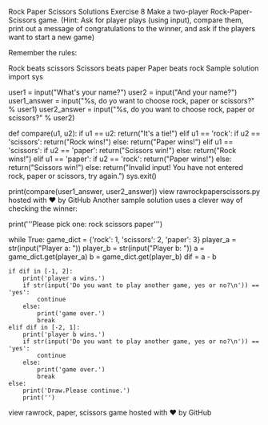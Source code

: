 Rock Paper Scissors Solutions
Exercise 8
Make a two-player Rock-Paper-Scissors game. (Hint: Ask for player plays (using input), compare them, print out a message of congratulations to the winner, and ask if the players want to start a new game)

Remember the rules:

Rock beats scissors
Scissors beats paper
Paper beats rock
Sample solution
import sys

user1 = input("What's your name?")
user2 = input("And your name?")
user1_answer = input("%s, do yo want to choose rock, paper or scissors?" % user1)
user2_answer = input("%s, do you want to choose rock, paper or scissors?" % user2)

def compare(u1, u2):
    if u1 == u2:
        return("It's a tie!")
    elif u1 == 'rock':
        if u2 == 'scissors':
            return("Rock wins!")
        else:
            return("Paper wins!")
    elif u1 == 'scissors':
        if u2 == 'paper':
            return("Scissors win!")
        else:
            return("Rock wins!")
    elif u1 == 'paper':
        if u2 == 'rock':
            return("Paper wins!")
        else:
            return("Scissors win!")
    else:
        return("Invalid input! You have not entered rock, paper or scissors, try again.")
        sys.exit()

print(compare(user1_answer, user2_answer))
view rawrockpaperscissors.py hosted with ❤ by GitHub
Another sample solution uses a clever way of checking the winner:

print('''Please pick one:
            rock
            scissors
            paper''')

while True:
    game_dict = {'rock': 1, 'scissors': 2, 'paper': 3}
    player_a = str(input("Player a: "))
    player_b = str(input("Player b: "))
    a = game_dict.get(player_a)
    b = game_dict.get(player_b)
    dif = a - b

    if dif in [-1, 2]:
        print('player a wins.')
        if str(input('Do you want to play another game, yes or no?\n')) == 'yes':
            continue
        else:
            print('game over.')
            break
    elif dif in [-2, 1]:
        print('player b wins.')
        if str(input('Do you want to play another game, yes or no?\n')) == 'yes':
            continue
        else:
            print('game over.')
            break
    else:
        print('Draw.Please continue.')
        print('')
view rawrock, paper, scissors game hosted with ❤ by GitHub